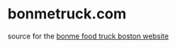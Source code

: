 bonmetruck.com
==============

source for the [bonme food truck boston website](http://www.bonmetruck.com/) 

